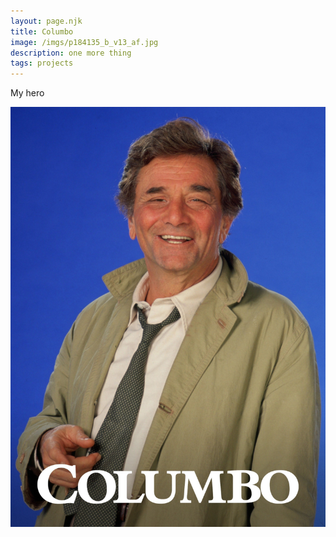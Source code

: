 ```yaml
---
layout: page.njk
title: Columbo
image: /imgs/p184135_b_v13_af.jpg
description: one more thing
tags: projects
---
```


My hero 

![Project One Screenshot](/imgs/p184135_b_v13_af.jpg)
